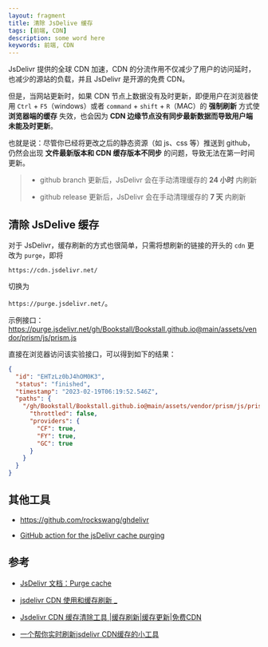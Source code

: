 ```yaml
---
layout: fragment
title: 清除 JsDelive 缓存
tags: [前端, CDN]
description: some word here
keywords: 前端, CDN
---
```


JsDelivr 提供的全球 CDN 加速，CDN 的分流作用不仅减少了用户的访问延时，也减少的源站的负载，并且 JsDelivr 是开源的免费 CDN。

但是，当网站更新时，如果 CDN 节点上数据没有及时更新，即便用户在浏览器使用 `Ctrl` + `F5`（windows）或者  `command` + `shift` + `R`（MAC）的 **强制刷新** 方式使 **浏览器端的缓存** 失效，也会因为 **CDN 边缘节点没有同步最新数据而导致用户端未能及时更新**。

也就是说：尽管你已经将更改之后的静态资源（如 js、css 等）推送到 github，仍然会出现 **文件最新版本和 CDN 缓存版本不同步** 的问题，导致无法在第一时间更新。

> - github branch 更新后，JsDelivr 会在手动清理缓存的 **24 小时** 内刷新
> 
> - github release 更新后，JsDelivr 会在手动清理缓存的 **7 天** 内刷新



## 清除 JsDelive 缓存

对于 JsDelivr，缓存刷新的方式也很简单，只需将想刷新的链接的开头的 `cdn` 更改为 `purge`，即将

`https://cdn.jsdelivr.net/` 

切换为 

`https://purge.jsdelivr.net/`。


示例接口：https://purge.jsdelivr.net/gh/Bookstall/Bookstall.github.io@main/assets/vendor/prism/js/prism.js

直接在浏览器访问该实验接口，可以得到如下的结果：

```json
{
  "id": "EHTzLz0bJ4hOM0K3",
  "status": "finished",
  "timestamp": "2023-02-19T06:19:52.546Z",
  "paths": {
    "/gh/Bookstall/Bookstall.github.io@main/assets/vendor/prism/js/prism.js": {
      "throttled": false,
      "providers": {
        "CF": true,
        "FY": true,
        "GC": true
      }
    }
  }
}
```


## 其他工具

- https://github.com/rockswang/ghdelivr

- [GitHub action for the jsDelivr cache purging](https://github.com/gacts/purge-jsdelivr-cache)


## 参考

- [JsDelivr 文档：Purge cache](https://www.jsdelivr.com/documentation#id-purge-cache)

- [jsdelivr CDN 使用和缓存刷新 _](https://www.cnblogs.com/UncleZhao/p/13753723.html)

- [Jsdelivr CDN 缓存清除工具 |缓存刷新|缓存更新|免费CDN](https://www.tgee.cn/jsdelivr-cdn.html)

- [一个帮你实时刷新jsdelivr CDN缓存的小工具](https://segmentfault.com/a/1190000025179613)

